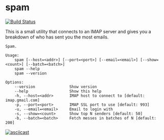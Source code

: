 # spam

[![Build Status](https://travis-ci.org/orf/spam.svg?branch=master)](https://travis-ci.org/orf/spam)

This is a small utility that connects to an IMAP server and gives you a 
breakdown of who has sent you the most emails.
    
    Spam.
    
    Usage:
        spam [--host=<addr>] [--port=<port>] [--email=<email>] [--show=<count>] [--batch=<batch>]
        spam --help
        spam --version
    
    Options:
        --version               Show version
        --help                  Show this help
        -h, --host=<addr>       IMAP host to connect to [default: imap.gmail.com]
        -p, --port=<port>       IMAP SSL port to use [default: 993]
        -u, --email=<email>     Email to login with
        -s, --show=<count>      Show top N senders [default: 50]
        -b, --batch=<batch>     Fetch messes in batches of N [default: 200]
    
    
[![asciicast](https://asciinema.org/a/b9pbyc4ntns1epr3tyvakcifk.png)](https://asciinema.org/a/b9pbyc4ntns1epr3tyvakcifk)